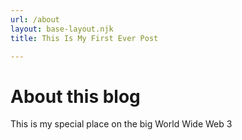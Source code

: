 ```yaml
--- 
url: /about
layout: base-layout.njk
title: This Is My First Ever Post 

--- 
```

# About this blog 
  
This is my special place on the big World Wide Web 3